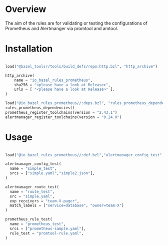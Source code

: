 # Overview

The aim of the rules are for validating or testing the configurations of Prometheus and Alertmanger via promtool and amtool.

# Installation

```python

load("@bazel_tools//tools/build_defs/repo:http.bzl", "http_archive")

http_archive(
    name = "io_bazel_rules_prometheus",
    sha256 = "<please have a look at Release>",
    urls = [ "<please have a look at Release>" ],
)

load("@io_bazel_rules_prometheus//:deps.bzl", "rules_prometheus_dependencies", "prometheus_register_toolchains", "alertmanager_register_toolchains")
rules_prometheus_dependencies()
prometheus_register_toolchains(version = "2.43.1") 
alertmanager_register_toolchains(version = "0.24.0")

```

# Usage



```python 

load("@io_bazel_rules_prometheus//:def.bzl","alertmanager_config_test", "prometheus_rule_test", "alertmanager_route_test")

alertmanager_config_test(
  name = "simple_test",
  srcs = ["simple.yaml","simple2.json"],
)

alertmanager_route_test(
  name = "route_test",
  src = "simple.yaml",
  exp_receivers = "team-X-pager",
  match_labels = ["service=database", "owner=team-X"]
)

prometheus_rule_test(
  name = "prometheus_test",
  srcs = ["prometheus-sample.yaml"],
  rule_test = "promtool-rule.yaml",
)
```